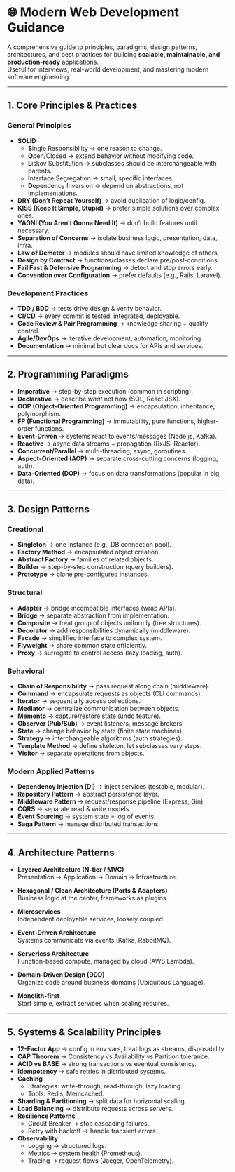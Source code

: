 # 🌐 Modern Web Development Guidance

A comprehensive guide to principles, paradigms, design patterns, architectures, and best practices for building **scalable, maintainable, and production-ready** applications.  
Useful for interviews, real-world development, and mastering modern software engineering.

---

## 1. Core Principles & Practices

### General Principles
- **SOLID**
  - **S**ingle Responsibility → one reason to change.
  - **O**pen/Closed → extend behavior without modifying code.
  - **L**iskov Substitution → subclasses should be interchangeable with parents.
  - **I**nterface Segregation → small, specific interfaces.
  - **D**ependency Inversion → depend on abstractions, not implementations.
- **DRY (Don’t Repeat Yourself)** → avoid duplication of logic/config.
- **KISS (Keep It Simple, Stupid)** → prefer simple solutions over complex ones.
- **YAGNI (You Aren’t Gonna Need It)** → don’t build features until necessary.
- **Separation of Concerns** → isolate business logic, presentation, data, infra.
- **Law of Demeter** → modules should have limited knowledge of others.
- **Design by Contract** → functions/classes declare pre/post-conditions.
- **Fail Fast & Defensive Programming** → detect and stop errors early.
- **Convention over Configuration** → prefer defaults (e.g., Rails, Laravel).

### Development Practices
- **TDD / BDD** → tests drive design & verify behavior.
- **CI/CD** → every commit is tested, integrated, deployable.
- **Code Review & Pair Programming** → knowledge sharing + quality control.
- **Agile/DevOps** → iterative development, automation, monitoring.
- **Documentation** → minimal but clear docs for APIs and services.

---

## 2. Programming Paradigms

- **Imperative** → step-by-step execution (common in scripting).
- **Declarative** → describe *what* not *how* (SQL, React JSX).
- **OOP (Object-Oriented Programming)** → encapsulation, inheritance, polymorphism.
- **FP (Functional Programming)** → immutability, pure functions, higher-order functions.
- **Event-Driven** → systems react to events/messages (Node.js, Kafka).
- **Reactive** → async data streams + propagation (RxJS, Reactor).
- **Concurrent/Parallel** → multi-threading, async, goroutines.
- **Aspect-Oriented (AOP)** → separate cross-cutting concerns (logging, auth).
- **Data-Oriented (DOP)** → focus on data transformations (popular in big data).

---

## 3. Design Patterns

### Creational
- **Singleton** → one instance (e.g., DB connection pool).
- **Factory Method** → encapsulated object creation.
- **Abstract Factory** → families of related objects.
- **Builder** → step-by-step construction (query builders).
- **Prototype** → clone pre-configured instances.

### Structural
- **Adapter** → bridge incompatible interfaces (wrap APIs).
- **Bridge** → separate abstraction from implementation.
- **Composite** → treat group of objects uniformly (tree structures).
- **Decorator** → add responsibilities dynamically (middleware).
- **Facade** → simplified interface to complex system.
- **Flyweight** → share common state efficiently.
- **Proxy** → surrogate to control access (lazy loading, auth).

### Behavioral
- **Chain of Responsibility** → pass request along chain (middleware).
- **Command** → encapsulate requests as objects (CLI commands).
- **Iterator** → sequentially access collections.
- **Mediator** → centralize communication between objects.
- **Memento** → capture/restore state (undo feature).
- **Observer (Pub/Sub)** → event listeners, message brokers.
- **State** → change behavior by state (finite state machines).
- **Strategy** → interchangeable algorithms (auth strategies).
- **Template Method** → define skeleton, let subclasses vary steps.
- **Visitor** → separate operations from objects.

### Modern Applied Patterns
- **Dependency Injection (DI)** → inject services (testable, modular).
- **Repository Pattern** → abstract persistence layer.
- **Middleware Pattern** → request/response pipeline (Express, Gin).
- **CQRS** → separate read & write models.
- **Event Sourcing** → system state = log of events.
- **Saga Pattern** → manage distributed transactions.

---

## 4. Architecture Patterns

- **Layered Architecture (N-tier / MVC)**  
  Presentation → Application → Domain → Infrastructure.

- **Hexagonal / Clean Architecture (Ports & Adapters)**  
  Business logic at the center, frameworks as plugins.

- **Microservices**  
  Independent deployable services, loosely coupled.

- **Event-Driven Architecture**  
  Systems communicate via events (Kafka, RabbitMQ).

- **Serverless Architecture**  
  Function-based compute, managed by cloud (AWS Lambda).

- **Domain-Driven Design (DDD)**  
  Organize code around business domains (Ubiquitous Language).

- **Monolith-first**  
  Start simple, extract services when scaling requires.

---

## 5. Systems & Scalability Principles

- **12-Factor App** → config in env vars, treat logs as streams, disposability.
- **CAP Theorem** → Consistency vs Availability vs Partition tolerance.
- **ACID vs BASE** → strong transactions vs eventual consistency.
- **Idempotency** → safe retries in distributed systems.
- **Caching**  
  - Strategies: write-through, read-through, lazy loading.  
  - Tools: Redis, Memcached.
- **Sharding & Partitioning** → split data for horizontal scaling.
- **Load Balancing** → distribute requests across servers.
- **Resilience Patterns**  
  - Circuit Breaker → stop cascading failures.  
  - Retry with backoff → handle transient errors.  
- **Observability**  
  - Logging → structured logs.  
  - Metrics → system health (Prometheus).  
  - Tracing → request flows (Jaeger, OpenTelemetry).

